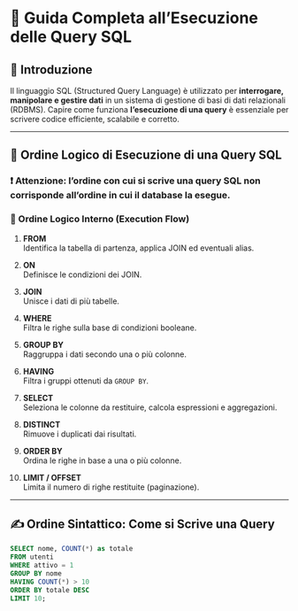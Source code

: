 # 📘 Guida Completa all’Esecuzione delle Query SQL

## 📌 Introduzione

Il linguaggio SQL (Structured Query Language) è utilizzato per **interrogare, manipolare e gestire dati** in un sistema di gestione di basi di dati relazionali (RDBMS). Capire come funziona **l’esecuzione di una query** è essenziale per scrivere codice efficiente, scalabile e corretto.

---

## 🧠 Ordine Logico di Esecuzione di una Query SQL

### ❗️ Attenzione: l’ordine con cui si scrive una query SQL **non corrisponde** all’ordine in cui il database la esegue.

### 🔄 Ordine Logico Interno (Execution Flow)

1. **FROM**  
   Identifica la tabella di partenza, applica JOIN ed eventuali alias.

2. **ON**  
   Definisce le condizioni dei JOIN.

3. **JOIN**  
   Unisce i dati di più tabelle.

4. **WHERE**  
   Filtra le righe sulla base di condizioni booleane.

5. **GROUP BY**  
   Raggruppa i dati secondo una o più colonne.

6. **HAVING**  
   Filtra i gruppi ottenuti da `GROUP BY`.

7. **SELECT**  
   Seleziona le colonne da restituire, calcola espressioni e aggregazioni.

8. **DISTINCT**  
   Rimuove i duplicati dai risultati.

9. **ORDER BY**  
   Ordina le righe in base a una o più colonne.

10. **LIMIT / OFFSET**  
    Limita il numero di righe restituite (paginazione).

---

## ✍️ Ordine Sintattico: Come si Scrive una Query

```sql
SELECT nome, COUNT(*) as totale
FROM utenti
WHERE attivo = 1
GROUP BY nome
HAVING COUNT(*) > 10
ORDER BY totale DESC
LIMIT 10;
